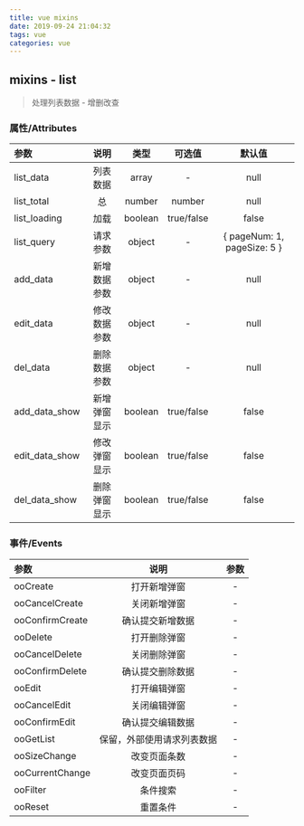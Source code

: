 ```yaml
---
title: vue mixins
date: 2019-09-24 21:04:32
tags: vue
categories: vue
---
```


## mixins - list

> 处理列表数据 -  增删改查

### 属性/Attributes

| 参数 | 说明 | 类型 | 可选值 | 默认值 |
| :---- | :----: | :----: | :----: | :----: |
| list_data | 列表数据 | array | - | null |
| list_total | 总 | number | number | null |
| list_loading | 加载 | boolean | true/false | false |
| list_query | 请求参数 | object | - | { pageNum: 1, pageSize: 5 } |
| add_data | 新增数据参数 | object | - | null |
| edit_data | 修改数据参数| object | - | null |
| del_data | 删除数据参数| object | - | null |
| add_data_show | 新增弹窗显示 | boolean | true/false | false |
| edit_data_show | 修改弹窗显示 | boolean | true/false | false |
| del_data_show | 删除弹窗显示 | boolean | true/false | false |

### 事件/Events
| 参数 | 说明 | 参数 |
| :---- | :----: | :----: |
| ooCreate | 打开新增弹窗 | - |
| ooCancelCreate | 关闭新增弹窗 | - |
| ooConfirmCreate | 确认提交新增数据 | - |
| ooDelete | 打开删除弹窗 | - |
| ooCancelDelete | 关闭删除弹窗 | - |
| ooConfirmDelete | 确认提交删除数据 | - |
| ooEdit | 打开编辑弹窗 | - |
| ooCancelEdit | 关闭编辑弹窗 | - |
| ooConfirmEdit | 确认提交编辑数据 | - |
| ooGetList | 保留，外部使用请求列表数据 | - |
| ooSizeChange | 改变页面条数 | - |
| ooCurrentChange | 改变页面页码 | - |
| ooFilter | 条件搜索 | - |
| ooReset | 重置条件 | - |